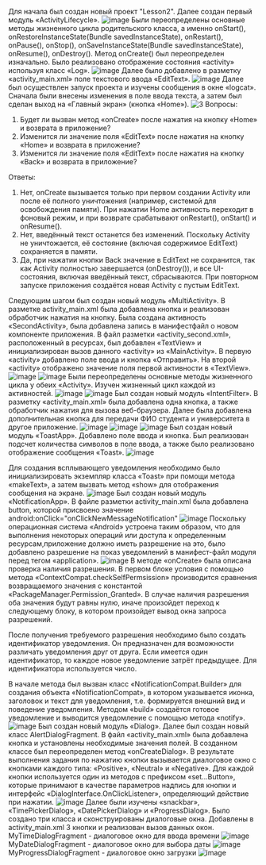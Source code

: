Для начала был создан новый проект "Lesson2". Далее создан первый модуль «ActivityLifecycle». 
![image](https://github.com/user-attachments/assets/639faba7-54c1-4beb-86a4-1e4b28bbbf9f)
Были переопределены основные методы жизненного цикла родительского класса, а именно onStart(), onRestoreInstanceState(Bundle savedInstanceState), onRestart(), onPause(), onStop(), onSaveInstanceState(Bundle savedInstanceState), onResume(), onDestroy().
Метод onCreate() был переопределен изначально. Было реализовано отображение состояния «activity» используя класс «Log». 
![image](https://github.com/user-attachments/assets/c92acce2-c98e-4275-bf26-e1f6d0a8e7e0)
Далее было добавлено в разметку «activity_main.xml» поле текстового ввода
«EditText».
![image](https://github.com/user-attachments/assets/aa2c9853-5a76-43a0-9b7a-26cecb59fb4a)
Далее был осуществлен запуск проекта и изучены сообщения в окне «logcat». Сначала были внесены изменения в поле ввода текста, а затем был сделан выход на «Главный экран» (кнопка «Home»).
![3](https://github.com/user-attachments/assets/3b2e7f73-1151-4188-92d8-206024c51193)
Вопросы:
1. Будет ли вызван метод «onCreate» после нажатия на кнопку «Home» и возврата
в приложение?
2. Изменится ли значение поля «EditText» после нажатия на кнопку «Home» и
возврата в приложение?
3. Изменится ли значение поля «EditText» после нажатия на кнопку «Back» и
возврата в приложение?

Ответы:
1. Нет, onCreate вызывается только при первом создании Activity или после её полного уничтожения (например, системой для освобождения памяти). При нажатии Home активность переходит в фоновый режим, и при возврате срабатывают onRestart(), onStart() и onResume().
2. Нет, введённый текст останется без изменений. Поскольку Activity не уничтожается, её состояние (включая содержимое EditText) сохраняется в памяти.
3. Да, при нажатии кнопки Back значение в EditText не сохранится, так как Activity полностью завершается (onDestroy()), и все UI-состояния, включая введённый текст, сбрасываются. При повторном запуске приложения создаётся новая Activity с пустым EditText.

Следующим шагом был создан новый модуль «MultiActivity». В разметке activity_main.xml была добавлена кнопка и реализован обработчик нажатия на кнопку.
Была создана активность «SecondActivity», была добавлена запись в манифестфайл о новом компоненте приложения.
В файл разметки «activity_second.xml», расположенный в ресурсах, был добавлен «TextView» и инициализирован вызов данного «activity» из «MainActivity». 
В первую «activity» добавлено поле ввода и кнопка «Отправить». На второй «activity» отображено значение поля первой активности в «TextView».
![image](https://github.com/user-attachments/assets/d4490df6-3bd3-438f-8044-906e7559d40a)
![image](https://github.com/user-attachments/assets/d9a71a46-38c8-4856-b933-f1c7a645e645)
Были переопределены основные методы жизненного цикла у обеих «Activity». Изучен жизненный цикл каждой из активностей.
![image](https://github.com/user-attachments/assets/1e5bbed6-2560-4bf4-ac20-22c5470dc789)
![image](https://github.com/user-attachments/assets/5049b935-04d1-4b75-8eaa-54633653ffcf)
Был создан новый модуль «IntentFilter». В разметку «activity_main.xml» была добавлена одна кнопка, а также обработчик нажатия для вызова веб-браузера.
Далее была добавлена дополнительная кнопка для передачи ФИО студента и университета в
другое приложение.
![image](https://github.com/user-attachments/assets/5b03828a-fad7-4787-bf4e-a03ffa87938d)
![image](https://github.com/user-attachments/assets/7edfac81-5599-4dae-a450-c567b1897232)
![image](https://github.com/user-attachments/assets/19b757ca-3e28-49f9-a4ca-f4186d5b476b)
Был создан новый модуль «ToastApp». Добавлено поле ввода и кнопка.
Был реализован подсчет количества символов в поле ввода, а также было реализовано отображение сообщения «Toast». 
![image](https://github.com/user-attachments/assets/1b385475-95f4-40b4-8ef3-babc5e2dc98e)

Для создания всплывающего уведомления необходимо было инициализировать
экземпляр класса «Toast» при помощи метода «makeText», а затем вызвать метод
«show» для отображения сообщения на экране.
![image](https://github.com/user-attachments/assets/12c695b4-d265-4218-89e9-d3a474b6c6db)
Был создан новый модуль «NotificationApp». В файле разметки activity_main.xml была добавлена button, которой присвоено значение android:onClick="onClickNewMessageNotification"
![image](https://github.com/user-attachments/assets/aef790dd-8cb2-4704-830d-81d57922f800)
Поскольку операционная система «Android» устроена таким образом, что для выполнения некоторых 
операций или доступа к определенным ресурсам,приложение должно иметь разрешение на это, было добавлено разрешение на показ уведомлений в манифест-файл модуля перед тегом «application».
![image](https://github.com/user-attachments/assets/bbc659b5-1b42-439c-83b4-73abd7063f63)
В методе «onCreate» была описана проверка наличия разрешения. В первом блоке условия с помощью метода «ContextCompat.checkSelfPermsission» производится сравнения возвращаемого значения с константой «PackageManager.Permission_Granted». В случае наличия разрешения оба значения
будут равны нулю, иначе произойдет переход к следующему блоку, в котором произойдет вывод окна запроса разрешений. 

После получения требуемого разрешения необходимо было создать идентификатор уведомления. Он предназначен для возможности различать уведомления друг от друга. Если имеется один идентификатор, то каждое новое уведомление затрёт предыдущее. Для идентификатора используется число. 

В начале метода был вызван класс «NotificationCompat.Builder» для создания объекта «NotificationCompat», в котором указывается иконка, заголовок и текст для уведомления, т.е. формируется внешний вид и поведение уведомления. Методом «build» создаётся готовое уведомление и выводится уведомление с помощью метода «notify».
![image](https://github.com/user-attachments/assets/e3325563-701f-4a03-8875-fdc9c739e1e2)
Был создан новый модуль «Dialog». Далее был создан новый класс AlertDialogFragment.
В файл «activity_main.xml» была добавлена кнопка и установлены необходимые значения полей. В созданном классе был переопределен метод «onCreateDialog».
В результате выполнения задания по нажатию кнопки вызывается диалоговое окно с кнопками каждого типа: «Positive», «Neutral» и «Negative». Для каждой кнопки используется один из методов с префиксом «set...Button», которые принимают в качестве параметров надпись для кнопки и интерфейс
«DialogInterface.OnClickListener», определяющий действие при нажатии. 
![image](https://github.com/user-attachments/assets/1246c06c-40b4-41a6-a592-811145b465ee)
Далее были изучены «snackbar», «TimePickerDialog», «DatePickerDialog» и «ProgressDialog». Было создано три класса и сконструированы диалоговые окна. Добавлены в activity_main.xml 3 кнопки и реализован вызов данных окон.
MyTimeDialogFragment - диалоговое окно для ввода времени
![image](https://github.com/user-attachments/assets/2b017a61-f778-419f-b73b-fb6d9d3cc5a5)
MyDateDialogFragment - диалоговое окно для выбора даты
![image](https://github.com/user-attachments/assets/248a9bde-e80a-49c1-9711-d5db2d4446f7)
MyProgressDialogFragment - диалоговое окно загрузки
![image](https://github.com/user-attachments/assets/4862f4f6-952a-4ef8-a94e-984aa6b74e5b)

